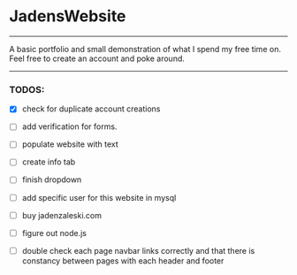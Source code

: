 # JadensWebsite

---

A basic portfolio and small demonstration of what I spend my free time on. Feel free to create an account and poke around.

---

### TODOS:
- [x] check for duplicate account creations
- [ ] add verification for forms.
- [ ] populate website with text
- [ ] create info tab
- [ ] finish dropdown
- [ ] add specific user for this website in mysql
- [ ] buy jadenzaleski.com
- [ ] figure out node.js
- [ ] double check each page navbar links correctly and that there is constancy between pages with each header and footer

